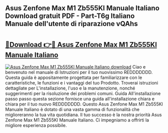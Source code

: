 ## Asus Zenfone Max M1 Zb555Kl Manuale Italiano Download gratuit PDF - Part-T6g Italiano Manuale dell'utente di riparazione vQAhs

# <h2><a href="http://dfb4lm.blite.top/?on=Asus+Zenfone+Max+M1+Zb555Kl+Manuale+Italiano">🔗Download 👉🔴 Asus Zenfone Max M1 Zb555Kl Manuale Italiano</a></h2>

[![Asus Zenfone Max M1 Zb555Kl Manuale Italiano download](https://i.imgur.com/lujVjoI.png)](http://dfb4lm.blite.top/?on=Asus+Zenfone+Max+M1+Zb555Kl+Manuale+Italiano)
Ciao e benvenuto nel manuale di Istruzioni per il tuo nuovissimo REDDDDDDD. Questa guida è appositamente progettata per familiarizzare con le caratteristiche, le funzioni e i vantaggi del tuo Prodotto. Troverai istruzioni dettagliate per L'installazione, l'uso e la manutenzione, nonché suggerimenti per la risoluzione dei problemi comuni. Guida All'installazione passo passo questa sezione fornisce una guida all'installazione chiara e chiara per il tuo nuovo REDDDDDDD. Questo Asus Zenfone Max M1 Zb555Kl Manuale Italiano è dotato di una vasta gamma di funzionalità che miglioreranno la tua vita quotidiana. Il tuo successo è la nostra priorità Asus Zenfone Max M1 Zb555Kl Manuale Italiano. Ci impegniamo a offrirti la migliore esperienza possibile.
